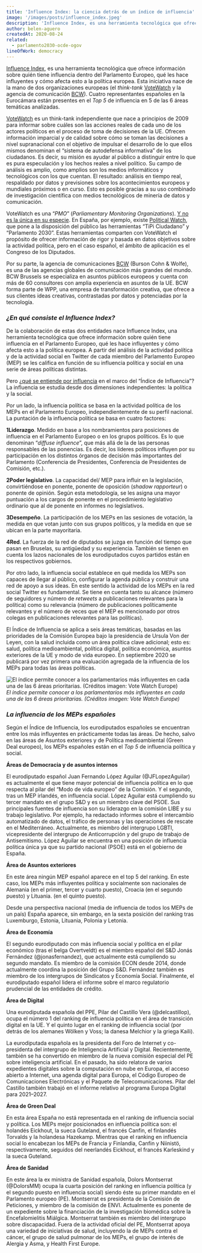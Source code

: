 ```yaml
---
title: 'Influence Index: la ciencia detrás de un índice de influencia'
image: '/images/posts/influence_index.jpeg'
description: 'Influence Index, es una herramienta tecnológica que ofrece información sobre quién tiene influencia dentro del Parlamento Europeo, qué les hace influyentes y cómo afecta esto a la política europea.'
author: belen-aguero
createdAt: 2020-08-24
related:
  - parlamento2030-ocde-ogov 
lineOfWork: democracy
---
```



[Influence Index](https://insight.bcw-global.com/influence-index/), es una herramienta tecnológica que ofrece información sobre quién tiene influencia dentro del Parlamento Europeo, qué les hace influyentes y cómo afecta esto a la política europea. Esta iniciativa nace de la mano de dos organizaciones europeas (el *think-tank* [VoteWatch](https://www.votewatch.eu/) y la agencia de comunicación [BCW](https://bcw-global.com/)). Cuatro representantes españoles en la Eurocámara están presentes en el *Top 5* de influencia en 5 de las 6 áreas temáticas analizadas.

[VoteWatch](https://www.votewatch.eu/) es un think-tank independiente que nace a principios de 2009 para informar sobre cuáles son las acciones reales de cada uno de los actores políticos en el proceso de toma de decisiones de la UE. Ofrecen información imparcial y de calidad sobre cómo se toman las decisiones a nivel supranacional con el objetivo de impulsar el desarrollo de lo que ellos mismos denominan el “sistema de autodefensa informativa” de los ciudadanos. Es decir, su misión es ayudar al público a distinguir entre lo que es pura especulación y los hechos reales a nivel político. Su campo de análisis es amplio, como amplios son los medios informáticos y tecnológicos con los que cuentan. El resultado: análisis en tiempo real, respaldado por datos y previsiones sobre los acontecimientos europeos y mundiales próximos o en curso. Esto es posible gracias a su uso combinado de investigación científica con medios tecnológicos de minería de datos y comunicación.

VoteWatch es una “*PMO*” (*Parliamentary Monitoring Organizations*). [Y no es la única en su especie](https://www.openingparliament.org/organizations/). En España, por ejemplo, existe [Political Watch](http://www.politicalwatch.es/), que pone a la disposición del público las herramientas “TiPi Ciudadano” y “Parlamento 2030”. Estas herramientas comparten con VoteWatch el propósito de ofrecer información de rigor y basada en datos objetivos sobre la actividad política, pero en el caso español, el ámbito de aplicación es el Congreso de los Diputados.

Por su parte, la agencia de comunicaciones [BCW](https://bcw-global.com/) (Burson Cohn & Wolfe), es una de las agencias globales de comunicación más grandes del mundo. BCW Brussels se especializa en asuntos públicos europeos y cuenta con más de 60 consultores con amplia experiencia en asuntos de la UE. BCW forma parte de WPP, una empresa de transformación creativa, que ofrece a sus clientes ideas creativas, contrastadas por datos y potenciadas por la tecnología.

### ***¿En qué consiste el Influence Index?***

De la colaboración de estas dos entidades nace Influence Index, una herramienta tecnológica que ofrece información sobre quién tiene influencia en el Parlamento Europeo, qué les hace influyentes y cómo afecta esto a la política europea. A partir del análisis de la actividad política y de la actividad social en Twitter de cada miembro del Parlamento Europeo (MEP) se les califica en función de su influencia política y social en una serie de áreas políticas distintas.

Pero ¿[qué se entiende por influencia](https://bcw-brussels.s3.eu-west-3.amazonaws.com/Influence+Index+Methodology.pdf) en el marco del “Índice de Influencia”? La influencia se estudia desde dos dimensiones independientes: la política y la social.

Por un lado, la influencia política se basa en la actividad política de los MEPs en el Parlamento Europeo, independientemente de su perfil nacional. La puntación de la influencia política se basa en cuatro factores:

**1Liderazgo**. Medido en base a los nombramientos para posiciones de influencia en el Parlamento Europeo o en los grupos políticos. Es lo que denominan “*diffuse influence*”, que más allá de la de las personas responsables de las ponencias. Es decir, los líderes políticos influyen por su participación en los distintos órganos de decisión más importantes del Parlamento (Conferencia de Presidentes, Conferencia de Presidentes de Comisión, etc.).

**2Poder legislativo**. La capacidad del/ MEP para influir en la legislación, convirtiéndose en ponente, ponente de oposición (*shadow rapporteur*) o ponente de opinión. Según esta metodología, se les asigna una mayor puntuación a los cargos de ponente en el procedimiento legislativo ordinario que al de ponente en informes no legislativos.

**3Desempeño**. La participación de los MEPs en las sesiones de votación, la medida en que votan junto con sus grupos políticos, y la medida en que se ubican en la parte mayoritaria.

**4Red**. La fuerza de la red de diputados se juzga en función del tiempo que pasan en Bruselas, su antigüedad y su experiencia. También se tienen en cuenta los lazos nacionales de los eurodiputados cuyos partidos están en los respectivos gobiernos.

Por otro lado, la influencia social establece en qué medida los MEPs son capaces de llegar al público, configurar la agenda pública y construir una red de apoyo a sus ideas. En este sentido la actividad de los MEPs en la red social Twitter es fundamental. Se tiene en cuenta tanto su alcance (número de seguidores y número de *retweets* a publicaciones relevantes para la política) como su relevancia (número de publicaciones políticamente relevantes y el número de veces que el MEP es mencionado por otros colegas en publicaciones relevantes para las políticas).

El Índice de Influencia se aplica a seis áreas temáticas, basadas en las prioridades de la Comisión Europea bajo la presidencia de Ursula Von der Leyen, con la salud incluida como un área política clave adicional; esto es: salud, política medioambiental, política digital, política económica, asuntos exteriores de la UE y modo de vida europeo. En septiembre 2020 se publicará por vez primera una evaluación agregada de la influencia de los MEPs para todas las áreas políticas.

![El índice permite conocer a los parlamentarios más influyentes en cada una de las 6 áreas prioritarias. (Créditos imagen: Vote Watch Europe)](/images/posts/top5influence.png)*El índice permite conocer a los parlamentarios más influyentes en cada una de las 6 áreas prioritarias. (Créditos imagen: Vote Watch Europe)*

### ***La influencia de los MEPs españoles***

Según el Índice de Influencia, los eurodiputados españoles se encuentran entre los más influyentes en prácticamente todas las áreas. De hecho, salvo en las áreas de Asuntos exteriores y de Política medioambiental (Green Deal europeo), los MEPs españoles están en el *Top 5* de influencia política y social.

**Áreas de Democracia y de asuntos internos**

El eurodiputado español Juan Fernando López Aguilar (@JFLopezAguilar) es actualmente el que tiene mayor potencial de influencia política en lo que respecta al pilar del “Modo de vida europeo” de la Comisión. Y el segundo, tras un MEP irlandés, en influencia social. López Aguilar está cumpliendo su tercer mandato en el grupo S&D y es un miembro clave del PSOE. Sus principales fuentes de influencia son su liderazgo en la comisión LIBE y su trabajo legislativo. Por ejemplo, ha redactado informes sobre el intercambio automatizado de datos, el tráfico de personas y las operaciones de rescate en el Mediterráneo. Actualmente, es miembro del intergrupo LGBTI, vicepresidente del intergrupo de Anticorrupción y del grupo de trabajo de Antisemitismo. López Aguilar se encuentra en una posición de influencia política única ya que su partido nacional (PSOE) está en el gobierno de España.

**Área de Asuntos exteriores**

En este área ningún MEP español aparece en el top 5 del ranking. En este caso, los MEPs más influyentes política y socialmente son nacionales de Alemania (en el primer, tercer y cuarto puesto), Croacia (en el segundo puesto) y Lituania. (en el quinto puesto).

Desde una perspectiva nacional (media de influencia de todos los MEPs de un país) España aparece, sin embargo, en la sexta posición del ranking tras Luxemburgo, Estonia, Lituania, Polonia y Letonia.

**Área de Economía**

El segundo eurodiputado con más influencia social y política en el pilar económico (tras el belga Overtveldt) es el miembro español del S&D Jonás Fernández (@jonasfernandez), que actualmente está cumpliendo su segundo mandato. Es miembro de la comisión ECON desde 2014, donde actualmente coordina la posición del Grupo S&D. Fernández también es miembro de los intergrupos de Sindicatos y Economía Social. Finalmente, el eurodiputado español lidera el informe sobre el marco regulatorio prudencial de las entidades de crédito.

**Área de Digital**

Una eurodiputada española del PPE, Pilar del Castillo Vera (@delcastillop), ocupa el número 1 del ranking de influencia política en el área de transición digital en la UE. Y el quinto lugar en el ranking de influencia social (por detrás de los alemanes Wölken y Voss; la danesa Melchior y la griega Kaili).

La eurodiputada española es la presidenta del Foro de Internet y co-presidenta del intergrupo de Inteligencia Artificial y Digital. Recientemente, también se ha convertido en miembro de la nueva comisión especial del PE sobre inteligencia artificial. En el pasado, ha sido relatora de varios expedientes digitales sobre la computación en nube en Europa, el acceso abierto a Internet, una agenda digital para Europa, el Código Europeo de Comunicaciones Electrónicas y el Paquete de Telecomunicaciones. Pilar del Castillo también trabajó en el informe relativo al programa Europa Digital para 2021–2027.

**Área de Green Deal**

En esta área España no está representada en el ranking de influencia social y política. Los MEPs mejor posicionados en influencia política son: el holandés Eickhout, la sueca Guteland, el francés Canfin, el finlandés Torvalds y la holandesa Hazekamp. Mientras que el ranking en influencia social lo encabezan los MEPs de Francia y Finlandia, Canfin y Niinistö, respectivamente, seguidos del neerlandés Eickhout, el francés Karleskind y la sueca Guteland.

**Área de Sanidad**

En este área la ex ministra de Sanidad española, Dolors Montserrat (@DolorsMM) ocupa la cuarta posición del ranking en influencia política (y el segundo puesto en influencia social) siendo éste su primer mandato en el Parlamento europeo (PE). Montserrat es presidenta de la Comisión de Peticiones, y miembro de la comisión de ENVI. Actualmente es ponente de un expediente sobre la financiación de la investigación biomédica sobre la Encefalomielitis Miálgica. Montserrat también es miembro del intergrupo sobre discapacidad. Fuera de la actividad oficial del PE, Montserrat apoya una variedad de iniciativas de salud, incluyendo la de MEPs contra el cáncer, el grupo de salud pulmonar de los MEPs, el grupo de interés de Alergia y Asma, y Health First Europe.
